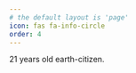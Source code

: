 ```yaml
---
# the default layout is 'page'
icon: fas fa-info-circle
order: 4
---
```


21 years old earth-citizen. 
